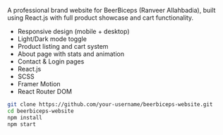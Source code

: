 A professional brand website for BeerBiceps (Ranveer Allahbadia), built using React.js with full product showcase and cart functionality.
- Responsive design (mobile + desktop)
- Light/Dark mode toggle
- Product listing and cart system
- About page with stats and animation
- Contact & Login pages
- React.js
- SCSS
- Framer Motion
- React Router DOM
```bash
git clone https://github.com/your-username/beerbiceps-website.git
cd beerbiceps-website
npm install
npm start
